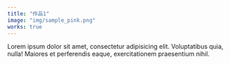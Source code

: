```yaml
---
title: "作品1"
image: "img/sample_pink.png"
works: true
---
```


Lorem ipsum dolor sit amet, consectetur adipisicing elit.
Voluptatibus quia, nulla! Maiores et perferendis eaque,
exercitationem praesentium nihil.
